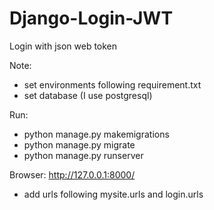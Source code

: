 # Django-Login-JWT
Login with json web token

Note:
- set environments following requirement.txt
- set database (I use postgresql)


Run:
- python manage.py makemigrations
- python manage.py migrate
- python manage.py runserver

Browser:
http://127.0.0.1:8000/
- add urls following mysite.urls and login.urls 
